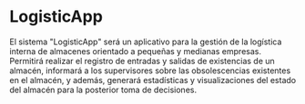 # LogisticApp
El sistema "LogisticApp" será un aplicativo para la gestión de la logística interna de almacenes orientado a pequeñas y medianas empresas. Permitirá realizar el registro de entradas y salidas de existencias de un almacén, informará a los supervisores sobre las obsolescencias existentes en el almacén, y además, generará estadísticas y visualizaciones del estado del almacén para la posterior toma de decisiones.
